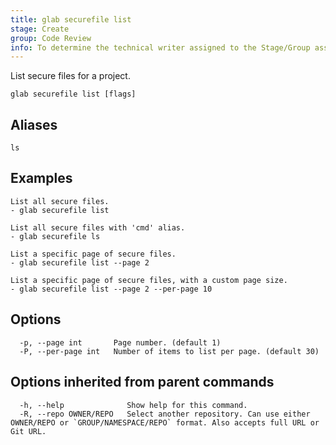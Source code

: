 ```yaml
---
title: glab securefile list
stage: Create
group: Code Review
info: To determine the technical writer assigned to the Stage/Group associated with this page, see https://about.gitlab.com/handbook/product/ux/technical-writing/#assignments
---
```


<!--
This documentation is auto generated by a script.
Please do not edit this file directly. Run `make gen-docs` instead.
-->

List secure files for a project.

```plaintext
glab securefile list [flags]
```

## Aliases

```plaintext
ls
```

## Examples

```console
List all secure files.
- glab securefile list

List all secure files with 'cmd' alias.
- glab securefile ls

List a specific page of secure files.
- glab securefile list --page 2

List a specific page of secure files, with a custom page size.
- glab securefile list --page 2 --per-page 10

```

## Options

```plaintext
  -p, --page int       Page number. (default 1)
  -P, --per-page int   Number of items to list per page. (default 30)
```

## Options inherited from parent commands

```plaintext
  -h, --help              Show help for this command.
  -R, --repo OWNER/REPO   Select another repository. Can use either OWNER/REPO or `GROUP/NAMESPACE/REPO` format. Also accepts full URL or Git URL.
```
